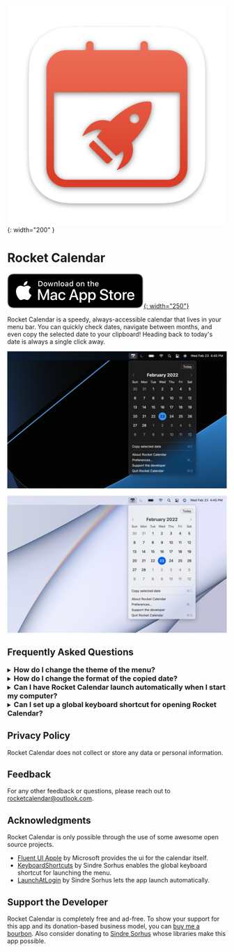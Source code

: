 ![Rocket Calendar Icon](/assets/images/RocketCalendar/RocketCalendarIcon.png){: width="200" }

# Rocket Calendar

[![Download on the Mac App Store](/assets/images/RocketCalendar/Download_on_the_Mac_App_Store_Badge_US-UK_RGB_blk_092917.svg){: width="250"}](https://apps.apple.com/us/app/id1610422673)

Rocket Calendar is a speedy, always-accessible calendar that lives in your menu bar. You can quickly check dates, navigate between months, and even copy the selected date to your clipboard! Heading back to today's date is always a single click away.

![Dark Mode Screenshot](/assets/images/RocketCalendar/ScreenshotDark.jpg)

![Light Mode Screenshot](/assets/images/RocketCalendar/ScreenshotLight.jpg)

## Frequently Asked Questions

<details markdown=1>
<summary><h3 style="display:inline">How do I change the theme of the menu?</h3></summary>

Dark and Light appearances are both supported and you can change the color of the selected date by changing your system accent color. All of these settings are available in System Preferences on the General tab.

![System Preferences General Tab Screenshot](/assets/images/RocketCalendar/SystemPreferencesGeneral.jpg)

</details>

<details markdown=1>
<summary><h3 style="display:inline">How do I change the format of the copied date?</h3></summary>

The format for the copied date can be customized by changing the "short" date format in System Preferences.
1. Open System Preferences
1. Go to the "Language and Region" section
1. Select the "Advanced..." button on that page
1. Select the "Dates" tab along the top of the pane
1. Change the format for the "Short" option as you desire

Note: Changing this will modify how the date is displayed throughout the OS and other apps

![Date Format Settings](/assets/images/RocketCalendar/SystemPreferencesDateFormat.jpg)
</details>

<details markdown=1>
<summary><h3 style="display:inline">Can I have Rocket Calendar launch automatically when I start my computer?</h3></summary>
You can have Rocket Calendar launch automatically when you log in.

1. Open the Rocket Calendar menu
1. Select "Preferences"
1. In the Preferences window, check the box for "Launch Rocket Calendar automatically"

![Preferences Pane Screenshot](/assets/images/RocketCalendar/PreferencesPane.jpg){: width="500" }
</details>

<details markdown=1>
<summary><h3 style="display:inline">Can I set up a global keyboard shortcut for opening Rocket Calendar?</h3></summary>

To setup a global keyboard shortcut for Rocket Calendar:

1. Open the Rocket Calendar menu
1. Select "Preferences"
1. In the Preferences window, click Record Shortcut
1. Press the keyboard shortcut you want to use to launch the Rocket Calendar Menu. ⇧⌘C is a commonly used shortcut but any valid combo is allowed.

Note: To remove the global keyboard shortcut, simply press the small close button next to the recorded shortcut.

![Preferences Pane Screenshot](/assets/images/RocketCalendar/PreferencesPane.jpg){: width="500" }
</details>

## Privacy Policy

Rocket Calendar does not collect or store any data or personal information.

## Feedback

For any other feedback or questions, please reach out to [rocketcalendar@outlook.com](mailto:rocketcalendar@outlook.com?Subject=Rocket%20Calendar%20Feedback).

## Acknowledgments

Rocket Calendar is only possible through the use of some awesome open source projects.

* [Fluent UI Apple](https://github.com/microsoft/fluentui-apple) by Microsoft provides the ui for the calendar itself.
* [KeyboardShortcuts](https://github.com/sindresorhus/KeyboardShortcuts) by Sindre Sorhus enables the global keyboard shortcut for launching the menu.
* [LaunchAtLogin](https://github.com/sindresorhus/LaunchAtLogin) by Sindre Sorhus lets the app launch automatically.

## Support the Developer

Rocket Calendar is completely free and ad-free. To show your support for this app and its donation-based business model, you can [buy me a bourbon](https://www.buymeacoffee.com/markavitale). Also consider donating to [Sindre Sorhus](https://sindresorhus.com/donate) whose libraries make this app possible.

<script type="text/javascript" src="https://cdnjs.buymeacoffee.com/1.0.0/button.prod.min.js" data-name="bmc-button" data-slug="markavitale" data-color="#FF5F5F" data-emoji="🥃"  data-font="Arial" data-text="Buy me a bourbon" data-outline-color="#000000" data-font-color="#ffffff" data-coffee-color="#FFDD00" ></script>

